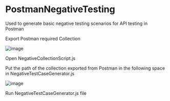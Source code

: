 # PostmanNegativeTesting
Used to generate basic negative testing scenarios for API testing in Postman

Export Postman required Collection

![image](https://user-images.githubusercontent.com/54957850/192245885-1f80ac62-cedf-43d5-8e0f-0535203c2a72.png)


Open NegativeCollectionScript.js


Put the path of the collection exported from Postman in the following space in NegativeTestCaseGenerator.js

![image](https://user-images.githubusercontent.com/54957850/192246211-1de36b0e-5075-439e-9014-21ccd5d79d2b.png)


Run NegativeTestCaseGenerator.js file
